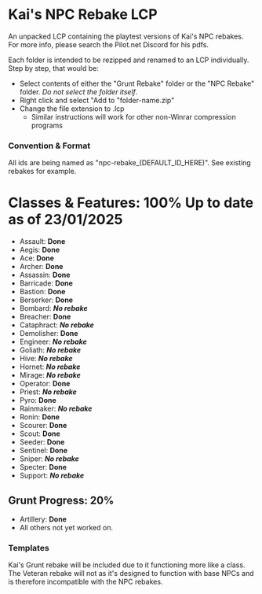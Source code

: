 # Kai's NPC Rebake LCP
An unpacked LCP containing the playtest versions of Kai's NPC rebakes. For more info, please search the Pilot.net Discord for his pdfs.

Each folder is intended to be rezipped and renamed to an LCP individually. Step by step, that would be:
- Select contents of either the "Grunt Rebake" folder or the "NPC Rebake" folder. *Do not select the folder itself*.
- Right click and select "Add to "folder-name.zip"
- Change the file extension to .lcp
  - Similar instructions will work for other non-Winrar compression programs
### Convention & Format
All ids are being named as "npc-rebake_(DEFAULT_ID_HERE)". See existing rebakes for example.

# Classes & Features: 100% Up to date as of 23/01/2025
- Assault: __Done__
- Aegis: __Done__
- Ace: __Done__
- Archer: __Done__
- Assassin: __Done__
- Barricade: __Done__
- Bastion: __Done__
- Berserker: __Done__
- Bombard: ***No rebake***
- Breacher: __Done__
- Cataphract: ***No rebake***
- Demolisher: __Done__
- Engineer: ***No rebake***
- Goliath: ***No rebake***
- Hive: ***No rebake***
- Hornet: ***No rebake***
- Mirage: ***No rebake***
- Operator: __Done__
- Priest: ***No rebake***
- Pyro: __Done__
- Rainmaker: ***No rebake***
- Ronin: __Done__
- Scourer: __Done__
- Scout: __Done__
- Seeder: __Done__
- Sentinel: __Done__
- Sniper: ***No rebake***
- Specter: __Done__
- Support: ***No rebake***
## Grunt Progress: 20%
- Artillery: __Done__
- All others not yet worked on.
### Templates
Kai's Grunt rebake will be included due to it functioning more like a class. The Veteran rebake will not as it's designed to function with base NPCs and is therefore incompatible with the NPC rebakes.